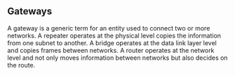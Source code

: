 ## Gateways

A gateway is a generic term for an entity used to connect two or more networks. A repeater operates at the physical level copies the information from one subnet to another. A bridge operates at the data link layer level and copies frames between networks. A router operates at the network level and not only moves information between networks but also decides on the route. 